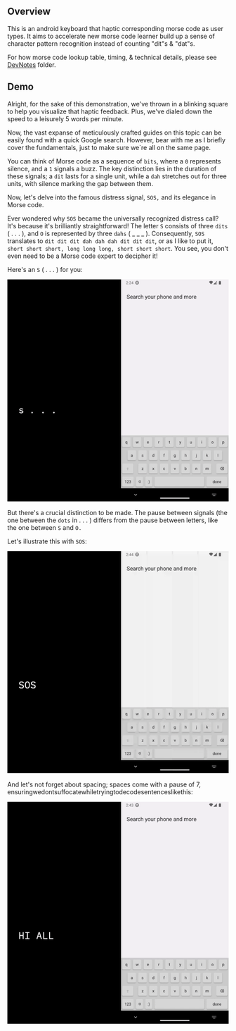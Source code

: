 ## Overview

This is an android keyboard that haptic corresponding morse code as user types. It aims to accelerate new morse code learner build up a sense of character pattern recognition instead of counting "dit"s & "dat"s.

For how morse code lookup table, timing, & technical details, please see [DevNotes](./DevNotes) folder.

## Demo

Alright, for the sake of this demonstration, we've thrown in a blinking square to help you visualize that haptic feedback. Plus, we've dialed down the speed to a leisurely 5 words per minute.

Now, the vast expanse of meticulously crafted guides on this topic can be easily found with a quick Google search. However, bear with me as I briefly cover the fundamentals, just to make sure we`re all on the same page.

You can think of Morse code as a sequence of `bits`, where a `0` represents silence, and a `1` signals a buzz. The key distinction lies in the duration of these signals; a `dit` lasts for a single unit, while a `dah` stretches out for three units, with silence marking the gap between them.

Now, let's delve into the famous distress signal, `SOS,` and its elegance in Morse code.

Ever wondered why `SOS` became the universally recognized distress call? It's because it's brilliantly straightforward! The letter `S` consists of three `dits` ( . . . ), and `O` is represented by three `dahs` ( \_ \_ \_ ). Consequently, `SOS` translates to `dit dit dit dah dah dah dit dit dit`, or as I like to put it, `short short short, long long long, short short short`. You see, you don't even need to be a Morse code expert to decipher it!

Here's an `S` ( . . . ) for you:

![GIF of "s"](./DevNotes/demo_s.gif)

But there's a crucial distinction to be made. The pause between signals (the one between the `dots` in . . . ) differs from the pause between letters, like the one between `S` and `O.`

Let's illustrate this with `SOS`:

![GIF of "SOS"](./DevNotes/demo_sos.gif)

And let's not forget about spacing; spaces come with a pause of 7, ensuringwedontsuffocatewhiletryingtodecodesentenceslikethis:

![GIF of "hi all"](./DevNotes/demo_hi_all.gif)
